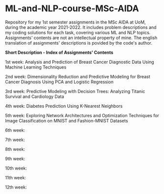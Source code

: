 # ML-and-NLP-course-MSc-AIDA
 Repository for my 1st semester assignments in the MSc AIDA at UoM, during the academic year 2021-2022. It includes problem descriptions and my coding solutions for each task, covering various ML and NLP topics. Assignments' contents are not an intellectual property of mine. The english translation of assignments' descriptions is povided by the code's author.

**Short Description - Index of Assignments' Contents**

1st week: Analysis and Prediction of Breast Cancer Diagnostic Data Using Machine Learning Techniques

2nd week: Dimensionality Reduction and Predictive Modeling for Breast Cancer Diagnosis Using PCA and Logistic Regression

3rd week: Predictive Modeling with Decision Trees: Analyzing Titanic Survival and Cardiology Data

4th week: Diabetes Prediction Using K-Nearest Neighbors

5th week: Exploring Network Architectures and Optimization Techniques for Image Classification on MNIST and Fashion-MNIST Datasets

6th week:

7th week:

8th week:

9th week:

10th week:

11th week:

12th week:
